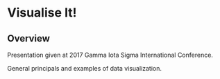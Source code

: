 # Visualise It!

## Overview
Presentation given at 2017 Gamma Iota Sigma International Conference.

General principals and examples of data visualization.
